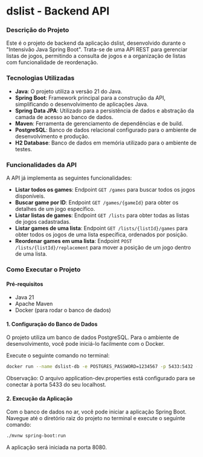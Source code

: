 # dslist - Backend API

### Descrição do Projeto

Este é o projeto de backend da aplicação dslist, desenvolvido durante o "Intensivão Java Spring Boot". Trata-se de uma API REST para gerenciar listas de jogos, permitindo a consulta de jogos e a organização de listas com funcionalidade de reordenação.

### Tecnologias Utilizadas

* **Java**: O projeto utiliza a versão 21 do Java.
* **Spring Boot**: Framework principal para a construção da API, simplificando o desenvolvimento de aplicações Java.
* **Spring Data JPA**: Utilizado para a persistência de dados e abstração da camada de acesso ao banco de dados.
* **Maven**: Ferramenta de gerenciamento de dependências e de build.
* **PostgreSQL**: Banco de dados relacional configurado para o ambiente de desenvolvimento e produção.
* **H2 Database**: Banco de dados em memória utilizado para o ambiente de testes.

### Funcionalidades da API

A API já implementa as seguintes funcionalidades:

* **Listar todos os games**: Endpoint `GET /games` para buscar todos os jogos disponíveis.
* **Buscar game por ID**: Endpoint `GET /games/{gameId}` para obter os detalhes de um jogo específico.
* **Listar listas de games**: Endpoint `GET /lists` para obter todas as listas de jogos cadastradas.
* **Listar games de uma lista**: Endpoint `GET /lists/{listId}/games` para obter todos os jogos de uma lista específica, ordenados por posição.
* **Reordenar games em uma lista**: Endpoint `POST /lists/{listId}/replacement` para mover a posição de um jogo dentro de uma lista.

### Como Executar o Projeto

#### Pré-requisitos
* Java 21
* Apache Maven
* Docker (para rodar o banco de dados)

#### 1. Configuração do Banco de Dados
O projeto utiliza um banco de dados PostgreSQL. Para o ambiente de desenvolvimento, você pode iniciá-lo facilmente com o Docker.

Execute o seguinte comando no terminal:
```bash
docker run --name dslist-db -e POSTGRES_PASSWORD=1234567 -p 5433:5432 -d postgres
```
Observação: O arquivo application-dev.properties está configurado para se conectar à porta 5433 do seu localhost.

#### 2. Execução da Aplicação
Com o banco de dados no ar, você pode iniciar a aplicação Spring Boot.
Navegue até o diretório raiz do projeto no terminal e execute o seguinte comando:
```bash
./mvnw spring-boot:run
```
A aplicação será iniciada na porta 8080.
